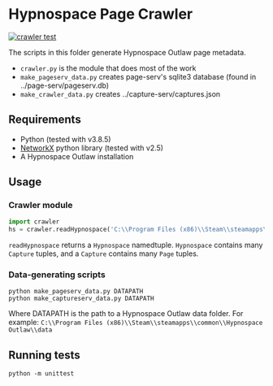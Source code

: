 # Hypnospace Page Crawler

[![crawler test](https://github.com/gbarkway/hypnospace-sitemap/actions/workflows/crawler-test.yml/badge.svg)](https://github.com/gbarkway/hypnospace-sitemap/actions/workflows/crawler-test.yml)

The scripts in this folder generate Hypnospace Outlaw page metadata.

- `crawler.py` is the module that does most of the work
- `make_pageserv_data.py` creates page-serv's sqlite3 database (found in ../page-serv/pageserv.db)
- `make_crawler_data.py` creates ../capture-serv/captures.json

## Requirements

- Python (tested with v3.8.5)
- [NetworkX](https://networkx.org/) python library (tested with v2.5)
- A Hypnospace Outlaw installation

## Usage

### Crawler module

```py
import crawler
hs = crawler.readHypnospace('C:\\Program Files (x86)\\Steam\\steamapps\\common\\Hypnospace Outlaw\\data')
```

`readHypnospace` returns a `Hypnospace` namedtuple. `Hypnospace` contains many `Capture` tuples, and a `Capture` contains many `Page` tuples.

### Data-generating scripts

```shell
python make_pageserv_data.py DATAPATH
python make_captureserv_data.py DATAPATH
```

Where DATAPATH is the path to a Hypnospace Outlaw data folder. For example: ``C:\\Program Files (x86)\\Steam\\steamapps\\common\\Hypnospace Outlaw\\data``

## Running tests

```python -m unittest```
